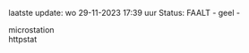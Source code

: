 laatste update: 
wo 29-11-2023 17:39   uur 
Status: FAALT - geel - 
<div class="service Y">microstation</div><div class="service Y">httpstat</div>